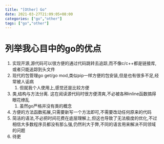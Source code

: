 ```yaml
---
title: "[Other] Go"
date: 2021-03-27T21:09:05+08:00
categories: ["go","other"]
tags: ["go","other"]
---
```


# 列举我心目中的go的优点

1. 实现开源,源代码可以很方便的通过代码跳转去追踪,而不像c/c++都是链接库,或者只能追踪到头文件
2. 现代的包管理go get/go mod,类似pip一样方便的包安装,但是也有很多不足,经常被人诟病
   1. 但就我个人使用上,感觉还是比较方便
3. 类,结构与方法分离. 这在阅读源代码时很方便清爽,不必被各种inline函数搞得眼花缭乱
   1. 虽然go严格并没有类的概念
4. 方便的方法函数拓展,只需要新写一个方法即可,不需要改动任何原来的代码
5. 简洁的语法,不必把时间花费在底层理解上,但这也导致了无法极度的优化,不过相信大多数程序员都没有那么强,仍然利大于弊,不同的语言用来解决不同领域的问题
6. 待更


